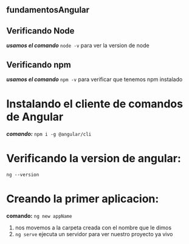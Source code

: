 ## fundamentosAngular

## Verificando Node 
  ***usamos el comando*** `node -v` para ver la version de node

## Verificando npm 
  ***usamos el comando*** `npm -v` para verificar que tenemos npm instalado

# Instalando el cliente de comandos de Angular 
  ***comando:*** `npm i -g @angular/cli`

# Verificando la version de angular: 
  `ng --version`

# Creando la primer aplicacion: 
 **comando:** `ng new appName`

1. nos movemos a la carpeta creada con el nombre que le dimos 
2. `ng serve` ejecuta un servidor para ver nuestro proyecto ya vivo